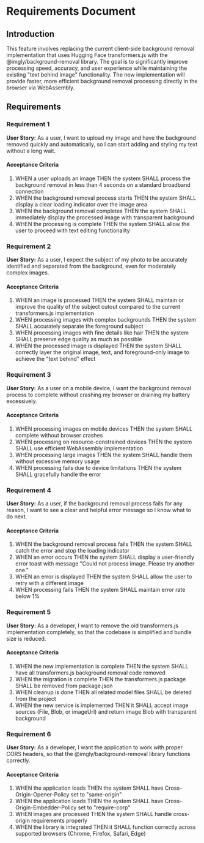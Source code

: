 # Requirements Document

## Introduction

This feature involves replacing the current client-side background removal implementation that uses Hugging Face transformers.js with the @imgly/background-removal library. The goal is to significantly improve processing speed, accuracy, and user experience while maintaining the existing "text behind image" functionality. The new implementation will provide faster, more efficient background removal processing directly in the browser via WebAssembly.

## Requirements

### Requirement 1

**User Story:** As a user, I want to upload my image and have the background removed quickly and automatically, so I can start adding and styling my text without a long wait.

#### Acceptance Criteria

1. WHEN a user uploads an image THEN the system SHALL process the background removal in less than 4 seconds on a standard broadband connection
2. WHEN the background removal process starts THEN the system SHALL display a clear loading indicator over the image area
3. WHEN the background removal completes THEN the system SHALL immediately display the processed image with transparent background
4. WHEN the processing is complete THEN the system SHALL allow the user to proceed with text editing functionality

### Requirement 2

**User Story:** As a user, I expect the subject of my photo to be accurately identified and separated from the background, even for moderately complex images.

#### Acceptance Criteria

1. WHEN an image is processed THEN the system SHALL maintain or improve the quality of the subject cutout compared to the current transformers.js implementation
2. WHEN processing images with complex backgrounds THEN the system SHALL accurately separate the foreground subject
3. WHEN processing images with fine details like hair THEN the system SHALL preserve edge quality as much as possible
4. WHEN the processed image is displayed THEN the system SHALL correctly layer the original image, text, and foreground-only image to achieve the "text behind" effect

### Requirement 3

**User Story:** As a user on a mobile device, I want the background removal process to complete without crashing my browser or draining my battery excessively.

#### Acceptance Criteria

1. WHEN processing images on mobile devices THEN the system SHALL complete without browser crashes
2. WHEN processing on resource-constrained devices THEN the system SHALL use efficient WebAssembly implementation
3. WHEN processing large images THEN the system SHALL handle them without excessive memory usage
4. WHEN processing fails due to device limitations THEN the system SHALL gracefully handle the error

### Requirement 4

**User Story:** As a user, if the background removal process fails for any reason, I want to see a clear and helpful error message so I know what to do next.

#### Acceptance Criteria

1. WHEN the background removal process fails THEN the system SHALL catch the error and stop the loading indicator
2. WHEN an error occurs THEN the system SHALL display a user-friendly error toast with message "Could not process image. Please try another one."
3. WHEN an error is displayed THEN the system SHALL allow the user to retry with a different image
4. WHEN processing fails THEN the system SHALL maintain error rate below 1%

### Requirement 5

**User Story:** As a developer, I want to remove the old transformers.js implementation completely, so that the codebase is simplified and bundle size is reduced.

#### Acceptance Criteria

1. WHEN the new implementation is complete THEN the system SHALL have all transformers.js background removal code removed
2. WHEN the migration is complete THEN the transformers.js package SHALL be removed from package.json
3. WHEN cleanup is done THEN all related model files SHALL be deleted from the project
4. WHEN the new service is implemented THEN it SHALL accept image sources (File, Blob, or imageUrl) and return image Blob with transparent background

### Requirement 6

**User Story:** As a developer, I want the application to work with proper CORS headers, so that the @imgly/background-removal library functions correctly.

#### Acceptance Criteria

1. WHEN the application loads THEN the system SHALL have Cross-Origin-Opener-Policy set to "same-origin"
2. WHEN the application loads THEN the system SHALL have Cross-Origin-Embedder-Policy set to "require-corp"
3. WHEN images are processed THEN the system SHALL handle cross-origin requirements properly
4. WHEN the library is integrated THEN it SHALL function correctly across supported browsers (Chrome, Firefox, Safari, Edge)